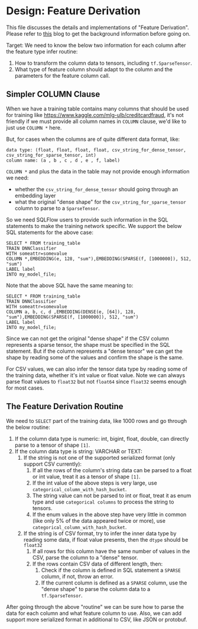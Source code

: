 # Design: Feature Derivation

This file discusses the details and implementations of "Feature Derivation".
Please refer to [this](https://medium.com/@SQLFlow/feature-derivation-the-conversion-from-sql-data-to-tensors-833519db1467) blog to
get the background information before going on.

Target: We need to know the below two information for each column after the
feature type infer routine:

1. How to transform the column data to tensors, including `tf.SparseTensor`.
2. What type of feature column should adapt to the column and the parameters for the feature column call.

## Simpler COLUMN Clause

When we have a training table contains many columns that should be used
for training like https://www.kaggle.com/mlg-ulb/creditcardfraud, it's
not friendly if we must provide all column names in `COLUMN` clause, we'd
like to just use `COLUMN *` here.

But, for cases when the columns are of quite different data format, like:

```
data type: (float, float, float, float, csv_string_for_dense_tensor, csv_string_for_sparse_tensor, int)
column name: (a , b , c , d , e , f, label)
```

`COLUMN *` and plus the data in the table may not provide enough information we need:

- whether the `csv_string_for_dense_tensor` should going through an embedding layer
- what the original "dense shape" for the `csv_string_for_sparse_tensor` column to parse to a `SparseTensor`.

So we need SQLFlow users to provide such information in the SQL statements to make the training
network specific. We support the below SQL statements for the above case:

```
SELECT * FROM training_table
TRAIN DNNClassifier
WITH someattr=somevalue
COLUMN *,EMBEDDING(e, 128, "sum"),EMBEDDING(SPARSE(f, [1000000]), 512, "sum")
LABEL label
INTO my_model_file;
```

Note that the above SQL have the same meaning to:

```
SELECT * FROM training_table
TRAIN DNNClassifier
WITH someattr=somevalue
COLUMN a, b, c, d ,EMBEDDING(DENSE(e, [64]), 128, "sum"),EMBEDDING(SPARSE(f, [1000000]), 512, "sum")
LABEL label
INTO my_model_file;
```

Since we can not get the original "dense shape" if the CSV column represents a sparse tensor,
the shape must be specified in the SQL statement. But if the column represents a "dense tensor"
we can get the shape by reading some of the values and confirm the shape is the same.

For CSV values, we can also infer the tensor data type by reading some of the training data, whether
it's int value or float value. Note we can always parse float values to `float32` but not `float64`
since `float32` seems enough for most cases.

## The Feature Derivation Routine

We need to `SELECT` part of the training data, like 1000 rows and go through the below routine:

1. If the column data type is numeric: int, bigint, float, double, can directly parse to a tensor of shape `[1]`.
2. If the column data type is string: VARCHAR or TEXT:
   1. If the string is not one of the supported serialized format (only support CSV currently):
      1. If all the rows of the column's string data can be parsed to a float or int value,
         treat it as a tensor of shape `[1]`.
      2. If the int value of the above steps is very large, use `categorical_column_with_hash_bucket`.
      3. The string value can not be parsed to int or float, treat it as enum type and use
         `categorical columns` to process the string to tensors.
      4. If the enum values in the above step have very little in common (like only 5% of the data appeared twice or more), use `categorical_column_with_hash_bucket`.
    2. If the string is of CSV format, try to infer the inner data type by reading some data, if
       float value presents, then the `dtype` should be `float32`
       1. If all rows for this column have the same number of values in the CSV, parse the column to a "dense" tensor.
       2. If the rows contain CSV data of different length, then:
          1. Check if the column is defined in SQL statement a `SPARSE` column, if not, throw an error.
          2. If the current column is defined as a `SPARSE` column, use the "dense shape" to parse the column data to a `tf.SparseTensor`.

After going through the above "routine" we can be sure how to parse the data for each column and
what feature column to use. Also, we can add support more serialized format in additional to CSV,
like JSON or protobuf.
